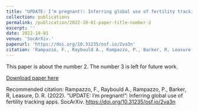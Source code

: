 ```yaml
---
title: "UPDATE: I’m pregnant!: Inferring global use of fertility tracking apps"
collection: publications
permalink: /publication/2022-10-01-paper-title-number-2
excerpt: ''
date: 2022-10-01
venue: 'SocArXiv.'
paperurl: 'https://doi.org/10.31235/osf.io/2va3n'
citation: 'Rampazzo, F., Raybould A., Rampazzo, P., Barker, R, Leasure, D. R. (2022). “UPDATE: I’m pregnant!”: Inferring global use of fertility tracking apps. SocArXiv. https://doi.org/10.31235/osf.io/2va3n'
---
```

This paper is about the number 2. The number 3 is left for future work.

[Download paper here](https://doi.org/10.31235/osf.io/2va3n)

Recommended citation: Rampazzo, F., Raybould A., Rampazzo, P., Barker, R, Leasure, D. R. (2022). “UPDATE: I’m pregnant!”: Inferring global use of fertility tracking apps. SocArXiv. https://doi.org/10.31235/osf.io/2va3n



